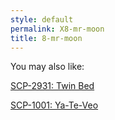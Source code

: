 ```yaml
---
style: default
permalink: X8-mr-moon
title: 8-mr-moon
---
```

You may also like:

[SCP-2931: Twin Bed](http://scp-wiki.net/scp-2931)

[SCP-1001: Ya-Te-Veo](http://scp-wiki.net/scp-1001)
